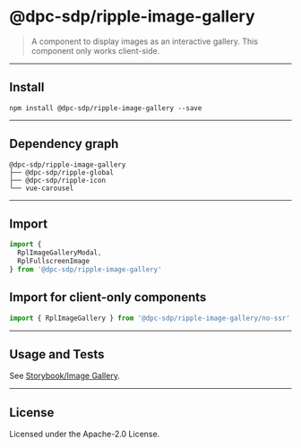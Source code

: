 # @dpc-sdp/ripple-image-gallery

> A component to display images as an interactive gallery. This component only
works client-side.

--------------------------------------------------------------------------------

## Install

```shell
npm install @dpc-sdp/ripple-image-gallery --save
```

--------------------------------------------------------------------------------

## Dependency graph

```shell
@dpc-sdp/ripple-image-gallery
├── @dpc-sdp/ripple-global
├── @dpc-sdp/ripple-icon
└── vue-carousel
```

--------------------------------------------------------------------------------

## Import

```js
import {
  RplImageGalleryModal,
  RplFullscreenImage
} from '@dpc-sdp/ripple-image-gallery'
```

## Import for client-only components

```js
import { RplImageGallery } from '@dpc-sdp/ripple-image-gallery/no-ssr'
```

--------------------------------------------------------------------------------

## Usage and Tests

See [Storybook/Image Gallery](https://ripple.sdp.vic.gov.au/?selectedKind=Organisms/ImageGallery&selectedStory=Image%20Gallery).

--------------------------------------------------------------------------------

## License

Licensed under the Apache-2.0 License.
